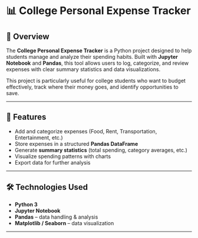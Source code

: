 # 📊 College Personal Expense Tracker

## 📌 Overview
The **College Personal Expense Tracker** is a Python project designed to help students manage and analyze their spending habits. Built with **Jupyter Notebook** and **Pandas**, this tool allows users to log, categorize, and review expenses with clear summary statistics and data visualizations.

This project is particularly useful for college students who want to budget effectively, track where their money goes, and identify opportunities to save.

---

## 🚀 Features
- Add and categorize expenses (Food, Rent, Transportation, Entertainment, etc.)
- Store expenses in a structured **Pandas DataFrame**
- Generate **summary statistics** (total spending, category averages, etc.)
- Visualize spending patterns with charts
- Export data for further analysis

---

## 🛠️ Technologies Used
- **Python 3**
- **Jupyter Notebook**
- **Pandas** – data handling & analysis
- **Matplotlib / Seaborn** – data visualization

---
